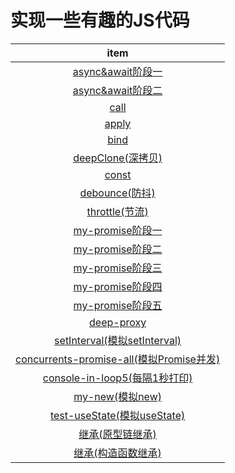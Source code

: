 <!--
 * @Description: 
 * @Author: Moriaty
 * @Date: 2020-09-24 09:02:33
 * @Last modified by: Moriaty
 * @LastEditTime: 2020-09-24 16:26:48
-->
# 实现一些有趣的JS代码



|   item    |
| :-----------------------------------------------: |
|   [async&await阶段一](./async&await/phase1.js)    |
|   [async&await阶段二](./async&await/phase2.js)    |
|      [call](./call-apply-bind/call/index.js)      |
|     [apply](./call-apply-bind/apply/index.js)     |
|      [bind](./call-apply-bind/bind/index.js)      |
|        [deepClone(深拷贝)](./clone/deep/index.js)         |
|             [const](./const/index.js)             |
| [debounce(防抖)](./debounce&throttle/debounce/index.js) |
| [throttle(节流)](./debounce&throttle/throttle/index.js) |
|    [my-promise阶段一](./my-promise/phase1.js)     |
|    [my-promise阶段二](./my-promise/phase2.js)     |
|    [my-promise阶段三](./my-promise/phase3.js)     |
|    [my-promise阶段四](./my-promise/phase4.js)     |
|    [my-promise阶段五](./my-promise/phase5.js)     |
|    [deep-proxy](./proxy/deep-proxy/index.js)     |
|    [setInterval(模拟setInterval)](./setInterval/index.js)     |
|    [concurrents-promise-all(模拟Promise并发)](./concurrents-promise-all/index.js)     |
|    [console-in-loop5(每隔1秒打印)](./console-in-loop5/index.js)     |
|    [my-new(模拟new)](./my-new/index.js)     |
|    [test-useState(模拟useState)](./test-useState/index.js)     |
|    [继承(原型链继承)](./inherit/prototype-chain.js)     |
|    [继承(构造函数继承)](./inherit/constructor-inherit.js)     |

